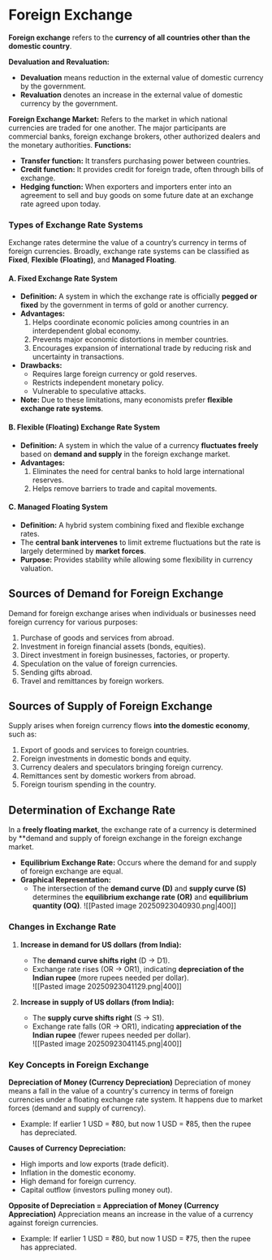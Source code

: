 # Foreign Exchange

**Foreign exchange** refers to the **currency of all countries other than the domestic country**.

**Devaluation and Revaluation:**
* **Devaluation** means reduction in the external value of domestic currency by the government.
* **Revaluation** denotes an increase in the external value of domestic currency by the government.

**Foreign Exchange Market:**
Refers to the market in which national currencies are traded for one another. The major participants are commercial banks, foreign exchange brokers, other authorized dealers and the monetary authorities.
**Functions:**
* **Transfer function:** It transfers purchasing power between countries.
* **Credit function:** It provides credit for foreign trade, often through bills of exchange.
* **Hedging function:** When exporters and importers enter into an agreement to sell and buy goods on some future date at an exchange rate agreed upon today.

### Types of Exchange Rate Systems

Exchange rates determine the value of a country’s currency in terms of foreign currencies. Broadly, exchange rate systems can be classified as **Fixed**, **Flexible (Floating)**, and **Managed Floating**.

#### A. Fixed Exchange Rate System
- **Definition:** A system in which the exchange rate is officially **pegged or fixed** by the government in terms of gold or another currency.  
- **Advantages:**  
  1. Helps coordinate economic policies among countries in an interdependent global economy.  
  2. Prevents major economic distortions in member countries.  
  3. Encourages expansion of international trade by reducing risk and uncertainty in transactions.  
- **Drawbacks:**  
  - Requires large foreign currency or gold reserves.  
  - Restricts independent monetary policy.  
  - Vulnerable to speculative attacks.  
- **Note:** Due to these limitations, many economists prefer **flexible exchange rate systems**.
#### B. Flexible (Floating) Exchange Rate System
- **Definition:** A system in which the value of a currency **fluctuates freely** based on **demand and supply** in the foreign exchange market.  
- **Advantages:**  
  1. Eliminates the need for central banks to hold large international reserves.  
  2. Helps remove barriers to trade and capital movements.  
#### C. Managed Floating System
- **Definition:** A hybrid system combining fixed and flexible exchange rates.  
- The **central bank intervenes** to limit extreme fluctuations but the rate is largely determined by **market forces**.  
- **Purpose:** Provides stability while allowing some flexibility in currency valuation.

## Sources of Demand for Foreign Exchange

Demand for foreign exchange arises when individuals or businesses need foreign currency for various purposes:  
1. Purchase of goods and services from abroad.  
2. Investment in foreign financial assets (bonds, equities).  
3. Direct investment in foreign businesses, factories, or property.  
4. Speculation on the value of foreign currencies.  
5. Sending gifts abroad.  
6. Travel and remittances by foreign workers.

## Sources of Supply of Foreign Exchange

Supply arises when foreign currency flows **into the domestic economy**, such as:  
1. Export of goods and services to foreign countries.  
2. Foreign investments in domestic bonds and equity.  
3. Currency dealers and speculators bringing foreign currency.  
4. Remittances sent by domestic workers from abroad.  
5. Foreign tourism spending in the country.

## Determination of Exchange Rate

In a **freely floating market**, the exchange rate of a currency is determined by **demand and supply of foreign exchange in the foreign exchange market.

- **Equilibrium Exchange Rate:** Occurs where the demand for and supply of foreign exchange are equal.
- **Graphical Representation:**  
  - The intersection of the **demand curve (D)** and **supply curve (S)** determines the **equilibrium exchange rate (OR)** and **equilibrium quantity (OQ)**.
  ![[Pasted image 20250923040930.png|400]]

### Changes in Exchange Rate

1. **Increase in demand for US dollars (from India):**  
   - The **demand curve shifts right** (D → D1).  
   - Exchange rate rises (OR → OR1), indicating **depreciation of the Indian rupee** (more rupees needed per dollar).  
   ![[Pasted image 20250923041129.png|400]]

1. **Increase in supply of US dollars (from India):**  
   - The **supply curve shifts right** (S → S1).  
   - Exchange rate falls (OR → OR1), indicating **appreciation of the Indian rupee** (fewer rupees needed per dollar).  
![[Pasted image 20250923041145.png|400]]

### Key Concepts in Foreign Exchange

**Depreciation of Money (Currency Depreciation)**
Depreciation of money means a fall in the value of a country's currency in terms of foreign currencies under a floating exchange rate system. It happens due to market forces (demand and supply of currency).
* Example: If earlier 1 USD = ₹80, but now 1 USD = ₹85, then the rupee has depreciated.

**Causes of Currency Depreciation:**
* High imports and low exports (trade deficit).
* Inflation in the domestic economy.
* High demand for foreign currency.
* Capital outflow (investors pulling money out).

**Opposite of Depreciation = Appreciation of Money (Currency Appreciation)**
Appreciation means an increase in the value of a currency against foreign currencies.
* Example: If earlier 1 USD = ₹80, but now 1 USD = ₹75, then the rupee has appreciated.